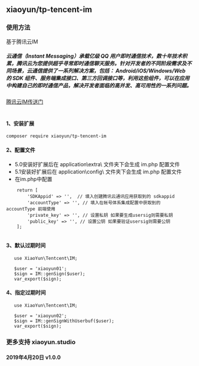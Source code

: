 ## xiaoyun/tp-tencent-im

### 使用方法
基于腾讯云IM
##### 云通信（Instant Messaging）承载亿级 QQ 用户即时通信技术，数十年技术积累，腾讯云为您提供超乎寻常即时通信聊天服务。针对开发者的不同阶段需求及不同场景，云通信提供了一系列解决方案，包括： Android/iOS/Windows/Web 的 SDK 组件、服务端集成接口、第三方回调接口等，利用这些组件，可以在应用中构建自己的即时通信产品，解决开发者面临的高并发、高可用性的一系列问题。


[腾讯云IM传送门](https://cloud.tencent.com/document/product/269)
#
#### 1、安装扩展
```
composer require xiaoyun/tp-tencent-im
```

#### 2、配置文件
- 5.0安装好扩展后在 application\extra\ 文件夹下会生成 im.php 配置文件
- 5.1安装好扩展后在 application\config\ 文件夹下会生成 im.php 配置文件
- 在im.php中配置
```
    return [
        'SDKAppid' => '',  // 填入创建腾讯云通讯应用获取到的 sdkappid
        'accountType' => '', // 填入在帐号体系集成配置中获取到的 accountType 前端使用
        'private_key' => '', // 设置私钥 如果要生成usersig则需要私钥
        'public_key' => '', // 设置公钥 如果要验证usersig则需要公钥
    ];
    
```
#### 3、默认过期时间
```
   use XiaoYun\Tentcent\IM;
   
   $user = 'xiaoyun01';
   $sign = IM::genSign($user);
   var_export($sign);
```

#### 4、指定过期时间
```
   use XiaoYun\Tentcent\IM;
   
   $user = 'xiaoyun02';
   $sign = IM::genSignWithUserbuf($user);
   var_export($sign);
```

### 更多支持 xiaoyun.studio

#### 2019年4月20日 v1.0.0